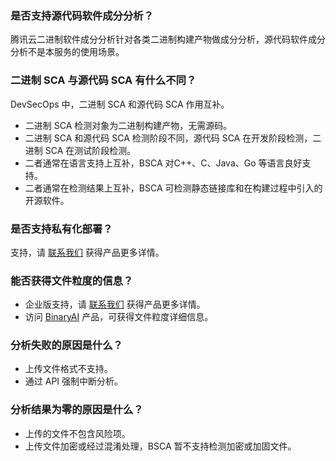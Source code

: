 ### 是否支持源代码软件成分分析？[](id:Q1)
腾讯云二进制软件成分分析针对各类二进制构建产物做成分分析，源代码软件成分分析不是本服务的使用场景。

### 二进制 SCA 与源代码 SCA 有什么不同？[](id:Q2)
DevSecOps 中，二进制 SCA 和源代码 SCA 作用互补。
- 二进制 SCA 检测对象为二进制构建产物，无需源码。
- 二进制 SCA 和源代码 SCA 检测阶段不同，源代码 SCA 在开发阶段检测，二进制 SCA 在测试阶段检测。
- 二者通常在语言支持上互补，BSCA 对C++、C、Java、Go 等语言良好支持。
- 二者通常在检测结果上互补，BSCA 可检测静态链接库和在构建过程中引入的开源软件。

### 是否支持私有化部署？[](id:Q3)
支持，请 [联系我们](https://cloud.tencent.com/online-service?from=connect-us) 获得产品更多详情。

### 能否获得文件粒度的信息？[](id:Q4)
- 企业版支持，请 [联系我们](https://cloud.tencent.com/online-service?from=connect-us) 获得产品更多详情。
- 访问 [BinaryAI](https://www.binaryai.net/) 产品，可获得文件粒度详细信息。

### 分析失败的原因是什么？[](id:Q5)
- 上传文件格式不支持。
- 通过 API 强制中断分析。

### 分析结果为零的原因是什么？[](id:Q6)
- 上传的文件不包含风险项。
- 上传文件加密或经过混淆处理，BSCA 暂不支持检测加密或加固文件。
